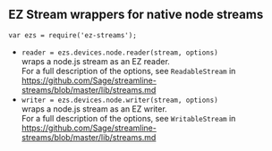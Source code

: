 ## EZ Stream wrappers for native node streams

`var ezs = require('ez-streams');`

* `reader = ezs.devices.node.reader(stream, options)`  
  wraps a node.js stream as an EZ reader.  
  For a full description of the options, see `ReadableStream` in
  https://github.com/Sage/streamline-streams/blob/master/lib/streams.md 
* `writer = ezs.devices.node.writer(stream, options)`  
  wraps a node.js stream as an EZ writer.  
  For a full description of the options, see `WritableStream` in
  https://github.com/Sage/streamline-streams/blob/master/lib/streams.md 
